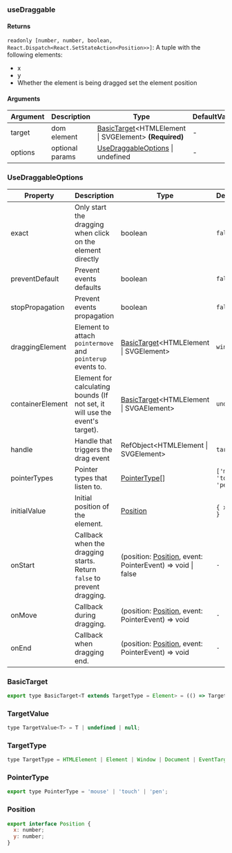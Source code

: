 ### useDraggable

#### Returns
`readonly [number, number, boolean, React.Dispatch<React.SetStateAction<Position>>]`: A tuple with the following elements:
- x
- y
- Whether the element is being dragged
set the element position

#### Arguments
|Argument|Description|Type|DefaultValue|
|---|---|---|---|
|target|dom element|[BasicTarget](#BasicTarget)&lt;HTMLElement \| SVGElement&gt;  **(Required)**|-|
|options|optional params|[UseDraggableOptions](#UseDraggableOptions) \| undefined |-|

### UseDraggableOptions

|Property|Description|Type|DefaultValue|
|---|---|---|---|
|exact|Only start the dragging when click on the element directly|boolean |`false`|
|preventDefault|Prevent events defaults|boolean |`false`|
|stopPropagation|Prevent events propagation|boolean |`false`|
|draggingElement|Element to attach `pointermove` and `pointerup` events to.|[BasicTarget](#BasicTarget)&lt;HTMLElement \| SVGElement&gt; |`window`|
|containerElement|Element for calculating bounds (If not set, it will use the event's target).|[BasicTarget](#BasicTarget)&lt;HTMLElement \| SVGAElement&gt; |`undefined`|
|handle|Handle that triggers the drag event|RefObject&lt;HTMLElement \| SVGElement&gt; |`target`|
|pointerTypes|Pointer types that listen to.|[PointerType](#PointerType)[] |`['mouse', 'touch', 'pen']`|
|initialValue|Initial position of the element.|[Position](#Position) |`{ x: 0, y: 0 }`|
|onStart|Callback when the dragging starts. Return `false` to prevent dragging.|(position: [Position](#Position), event: PointerEvent) => void \| false |`-`|
|onMove|Callback during dragging.|(position: [Position](#Position), event: PointerEvent) => void |`-`|
|onEnd|Callback when dragging end.|(position: [Position](#Position), event: PointerEvent) => void |`-`|

### BasicTarget

```js
export type BasicTarget<T extends TargetType = Element> = (() => TargetValue<T>) | TargetValue<T> | MutableRefObject<TargetValue<T>>;
```

### TargetValue

```js
type TargetValue<T> = T | undefined | null;
```

### TargetType

```js
type TargetType = HTMLElement | Element | Window | Document | EventTarget;
```

### PointerType

```js
export type PointerType = 'mouse' | 'touch' | 'pen';
```

### Position

```js
export interface Position {
  x: number;
  y: number;
}
```